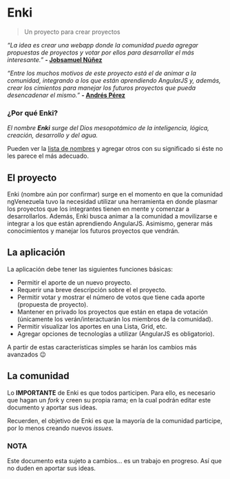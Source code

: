 # Enki

> Un proyecto para crear proyectos

*“La idea es crear una webapp donde la comunidad pueda agregar propuestas de proyectos y votar por ellos para desarrollar el más interesante.”*
**- [Jobsamuel Núñez](https://github.com/jobsamuel)**

*“Entre los muchos motivos de este proyecto está el de animar a la comunidad, integrando a los que están aprendiendo AngularJS y, además, crear los cimientos para manejar los futuros proyectos que pueda desencadenar el mismo.”*
**- [Andrés Pérez](https://github.com/code-andres)**

### ¿Por qué Enki?

*El nombre **Enki** surge del Dios mesopotámico de la inteligencia, lógica, creación, desarrollo y del agua.*

Pueden ver la [lista de nombres](enki/Nombres.md) y agregar otros con su significado si éste no les parece el más adecuado.


## El proyecto

Enki (nombre aún por confirmar) surge en el momento en que la comunidad ngVenezuela tuvo la necesidad utilizar una herramienta en donde plasmar los proyectos que los integrantes tienen en mente y comenzar a desarrollarlos. Además, Enki busca animar a la comunidad a movilizarse e integrar a los que están aprendiendo AngularJS. Asimismo, generar más conocimientos y manejar los futuros proyectos que vendrán.

## La aplicación

La aplicación debe tener las siguientes funciones básicas:

- Permitir el aporte de un nuevo proyecto.
- Requerir una breve descripción sobre el el proyecto.
- Permitir votar y mostrar el número de votos que tiene cada aporte (propuesta de proyecto).
- Mantener en privado los proyectos que están en etapa de votación (únicamente los verán/interactuarán los miembros de la comunidad).
- Permitir visualizar los aportes en una Lista, Grid, etc.
- Agregar opciones de tecnologías a utilizar (AngularJS es obligatorio).

A partir de estas características simples se harán los cambios más avanzados :wink:

## La comunidad

Lo **IMPORTANTE** de Enki es que todos participen. Para ello, es necesario que hagan un *fork* y creen su propia rama; en la cual podrán editar este documento y aportar sus ideas.

Recuerden, el objetivo de Enki es que la mayoría de la comunidad participe, por lo menos creando nuevos *issues*.

### NOTA

Este documento esta sujeto a cambios... es un trabajo en progreso. Así que no duden en aportar sus ideas.
